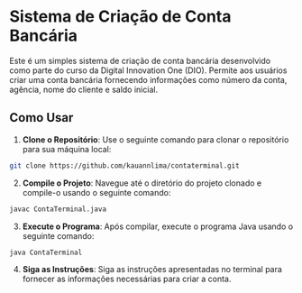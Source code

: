 # Sistema de Criação de Conta Bancária

Este é um simples sistema de criação de conta bancária desenvolvido como parte do curso da Digital Innovation One (DIO). Permite aos usuários criar uma conta bancária fornecendo informações como número da conta, agência, nome do cliente e saldo inicial.

## Como Usar

1. **Clone o Repositório**: Use o seguinte comando para clonar o repositório para sua máquina local:

```bash
git clone https://github.com/kauannlima/contaterminal.git
```

2. **Compile o Projeto**: Navegue até o diretório do projeto clonado e compile-o usando o seguinte comando:

```bash
javac ContaTerminal.java
```

3. **Execute o Programa**: Após compilar, execute o programa Java usando o seguinte comando:

```bash
java ContaTerminal
```

4. **Siga as Instruções**: Siga as instruções apresentadas no terminal para fornecer as informações necessárias para criar a conta.
